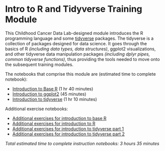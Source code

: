 # Intro to R and Tidyverse Training Module

This Childhood Cancer Data Lab-designed module introduces the R programming language and some [tidyverse](https://www.tidyverse.org/) packages.
The tidyverse is a collection of packages designed for data science.
It goes through the basics of R _(including data types, data structures)_, ggplot2 visualizations, and other tidyverse data manipulation packages _(including dplyr pipes, common tidyverse functions)_, thus providing the tools needed to move onto the subsequent training modules.

The notebooks that comprise this module are (estimated time to complete notebook):

* [Introduction to Base R](https://alexslemonade.github.io/training-modules/intro-to-R-tidyverse/01-intro_to_base_R.nb.html) (1 hr 40 minutes)
* [Introduction to ggplot2](https://alexslemonade.github.io/training-modules/intro-to-R-tidyverse/02-intro_to_ggplot2.nb.html) (45 minutes)
* [Introduction to tidyverse](https://alexslemonade.github.io/training-modules/intro-to-R-tidyverse/03-intro_to_tidyverse.nb.html) (1 hr 10 minutes)

Additional exercise notebooks:

* [Additional exercises for introduction to base R](https://github.com/AlexsLemonade/training-modules/blob/master/intro-to-R-tidyverse/exercise_01-intro_to_base_R.Rmd)
* [Additional exercises for introduction to R](https://github.com/AlexsLemonade/training-modules/blob/master/intro-to-R-tidyverse/exercise_02-intro_to_R.Rmd)
* [Additional exercises for introduction to tidyverse part 1](https://github.com/AlexsLemonade/training-modules/blob/master/intro-to-R-tidyverse/exercise_03a-intro_to_tidyverse.Rmd)
* [Additional exercises for introduction to tidyverse part 2](https://github.com/AlexsLemonade/training-modules/blob/master/intro-to-R-tidyverse/exercise_03b-intro_to_tidyverse.Rmd)

_Total estimated time to complete instruction notebooks: 3 hours 35 minutes_
